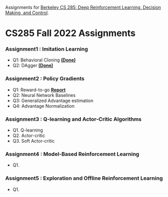Assignments for [Berkeley CS 285: Deep Reinforcement Learning, Decision Making, and Control](http://rail.eecs.berkeley.edu/deeprlcourse/).

# CS285 Fall 2022 Assignments

### Assignment1 : Imitation Learning
* Q1: Behavioral Cloning [__(Done)__](https://github.com/oldboy818/CS285/tree/main/hw1)
* Q2: DAgger [__(Done)__](https://github.com/oldboy818/CS285/tree/main/hw1/data)

### Assignment2 : Policy Gradients
* Q1: Reward-to-go [__Report__](https://velog.io/@oldboy818/CS285HW2Policy-Gradients)
* Q2: Neural Network Baselines
* Q3: Generalized Advantage estimation
* Q4: Advantage Normalization

### Assignment3 : Q-learning and Actor-Critic Algorithms
* Q1. Q-learning
* Q2. Actor-critic
* Q3. Soft Actor-critic

### Assignment4 : Model-Based Reinforcement Learning
* Q1.

### Assignment5 : Exploration and Offline Reinforcement Learning
* Q1. 
